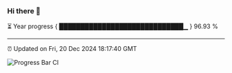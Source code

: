 ### Hi there 👋

⏳ Year progress { █████████████████████████████▁ } 96.93 %

---

⏰ Updated on Fri, 20 Dec 2024 18:17:40 GMT

![Progress Bar CI](https://github.com/liununu/liununu/workflows/Progress%20Bar%20CI/badge.svg)

